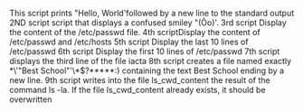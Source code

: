 This script prints "Hello, World'followed by a new line to the standard output
2ND script script that displays a confused smiley "(Ôo)'.
3rd script Display the content of the /etc/passwd file.
4th scriptDisplay the content of /etc/passwd and /etc/hosts
5th script Display the last 10 lines of /etc/passwd
6th script Display the first 10 lines of /etc/passwd
7th script displays the third line of the file iacta
8th script creates a file named exactly \*\\'"Best School"\'\\*$\?\*\*\*\*\*:) containing the text Best School ending by a new line.
9th script writes into the file ls_cwd_content the result of the command ls -la. If the file ls_cwd_content already exists, it should be overwritten
